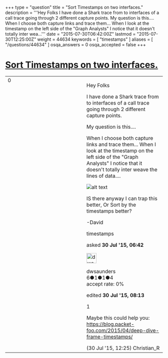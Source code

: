 +++
type = "question"
title = "Sort Timestamps on two interfaces."
description = '''Hey Folks I have done a Shark trace from to interfaces of a call trace going through 2 different capture points. My question is this.... When I choose both capture links and trace them... When I look at the timestamp on the left side of the &quot;Graph Analysts&quot; I notice that it doesn&#x27;t totally inter wea...'''
date = "2015-07-30T06:42:00Z"
lastmod = "2015-07-30T12:25:00Z"
weight = 44634
keywords = [ "timestamps" ]
aliases = [ "/questions/44634" ]
osqa_answers = 0
osqa_accepted = false
+++

<div class="headNormal">

# [Sort Timestamps on two interfaces.](/questions/44634/sort-timestamps-on-two-interfaces)

</div>

<div id="main-body">

<div id="askform">

<table id="question-table" style="width:100%;"><colgroup><col style="width: 50%" /><col style="width: 50%" /></colgroup><tbody><tr class="odd"><td style="width: 30px; vertical-align: top"><div class="vote-buttons"><span id="post-44634-upvote" class="ajax-command post-vote up" rel="nofollow" title="I like this post (click again to cancel)"> </span><div id="post-44634-score" class="post-score" title="current number of votes">0</div><span id="post-44634-downvote" class="ajax-command post-vote down" rel="nofollow" title="I dont like this post (click again to cancel)"> </span> <span id="favorite-mark" class="ajax-command favorite-mark" rel="nofollow" title="mark/unmark this question as favorite (click again to cancel)"> </span><div id="favorite-count" class="favorite-count"></div></div></td><td><div id="item-right"><div class="question-body"><p>Hey Folks</p><p>I have done a Shark trace from to interfaces of a call trace going through 2 different capture points.</p><p>My question is this....</p><p>When I choose both capture links and trace them... When I look at the timestamp on the left side of the "Graph Analysts" I notice that it doesn't totally inter weave the lines of data....</p><p><img src="https://osqa-ask.wireshark.org/upfiles/Screen_Shot_2015-07-30_at_9.39.35_AM.png" alt="alt text" /></p><p>IS there anyway I can trap this better, Or Sort by the timestamps better?</p><p>-David</p></div><div id="question-tags" class="tags-container tags"><span class="post-tag tag-link-timestamps" rel="tag" title="see questions tagged &#39;timestamps&#39;">timestamps</span></div><div id="question-controls" class="post-controls"></div><div class="post-update-info-container"><div class="post-update-info post-update-info-user"><p>asked <strong>30 Jul '15, 06:42</strong></p><img src="https://secure.gravatar.com/avatar/f6a7b70ac13ce7dbb92a738d63b56123?s=32&amp;d=identicon&amp;r=g" class="gravatar" width="32" height="32" alt="dwsaunders&#39;s gravatar image" /><p><span>dwsaunders</span><br />
<span class="score" title="6 reputation points">6</span><span title="1 badges"><span class="badge1">●</span><span class="badgecount">1</span></span><span title="1 badges"><span class="silver">●</span><span class="badgecount">1</span></span><span title="4 badges"><span class="bronze">●</span><span class="badgecount">4</span></span><br />
<span class="accept_rate" title="Rate of the user&#39;s accepted answers">accept rate:</span> <span title="dwsaunders has no accepted answers">0%</span></p></img></div><div class="post-update-info post-update-info-edited"><p><span> edited <strong>30 Jul '15, 08:13</strong> </span></p></div></div><div id="comments-container-44634" class="comments-container"><span id="44645"></span><div id="comment-44645" class="comment"><div id="post-44645-score" class="comment-score">1</div><div class="comment-text"><p>Maybe this could help you: <a href="https://blog.packet-foo.com/2015/04/deep-dive-frame-timestamps/">https://blog.packet-foo.com/2015/04/deep-dive-frame-timestamps/</a></p></div><div id="comment-44645-info" class="comment-info"><span class="comment-age">(30 Jul '15, 12:25)</span> <span class="comment-user userinfo">Christian_R</span></div></div></div><div id="comment-tools-44634" class="comment-tools"></div><div class="clear"></div><div id="comment-44634-form-container" class="comment-form-container"></div><div class="clear"></div></div></td></tr></tbody></table>

</div>

</div>

